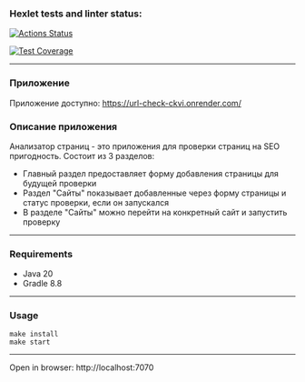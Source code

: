 ### Hexlet tests and linter status:
[![Actions Status](https://github.com/aar87/java-project-72/actions/workflows/hexlet-check.yml/badge.svg)](https://github.com/aar87/java-project-72/actions)

[![Test Coverage](https://api.codeclimate.com/v1/badges/8835f15c635776a9d2b5/test_coverage)](https://codeclimate.com/github/aar87/java-project-72/test_coverage)

---

### Приложение

Приложение доступно: https://url-check-ckvi.onrender.com/


### Описание приложения

Анализатор страниц - это приложения для проверки страниц на SEO пригодность.
Состоит из 3 разделов:
- Главный раздел предоставляет форму добавления страницы для будущей проверки
- Раздел "Сайты" показывает добавленные через форму страницы и статус проверки, если он запускался
- В разделе "Сайты" можно перейти на конкретный сайт и запустить проверку

---

### Requirements
- Java 20
- Gradle 8.8

---

### Usage
```shell
make install
make start
```

---
Open in browser: http://localhost:7070

